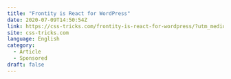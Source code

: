 ```yaml
---
title: "Frontity is React for WordPress"
date: 2020-07-09T14:50:54Z
link: https://css-tricks.com/frontity-is-react-for-wordpress/?utm_medium=RSS&utm_source=news.12bit.vn
site: css-tricks.com
language: English
category:
  - Article
  - Sponsored
draft: false
---
```

